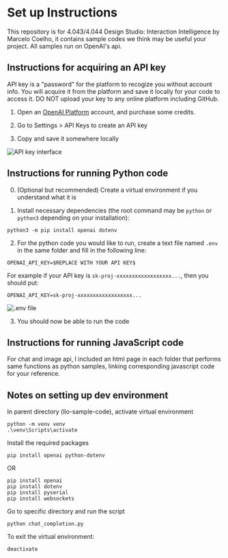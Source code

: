 # Set up Instructions

This repository is for 4.043/4.044 Design Studio: Interaction Intelligence by Marcelo Coelho, it contains sample codes we think may be useful your project. All samples run on OpenAI's api.

## Instructions for acquiring an API key

API key is a "password" for the platform to recogize you without account info. You will acquire it from the platform and save it locally for your code to access it. DO NOT upload your key to any online platform including GitHub.

1. Open an [OpenAI Platform](https://platform.openai.com/) account, and purchase some credits.

2. Go to Settings > API Keys to create an API key

3. Copy and save it somewhere locally

![API key interface](./api_key.jpg)

## Instructions for running Python code

0. (Optional but recommended) Create a virtual environment if you understand what it is

1. Install necessary dependencies (the root command may be `python` or `python3` depending on your installation):

```
python3 -m pip install openai dotenv
```

2. For the python code you would like to run, create a text file named `.env` in the same folder and fill in the following line:

```
OPENAI_API_KEY=$REPLACE WITH YOUR API KEY$
```

For example if your API key is `sk-proj-xxxxxxxxxxxxxxxxxx...`, then you should put:

```
OPENAI_API_KEY=sk-proj-xxxxxxxxxxxxxxxxxx...
```

![.env file](./env.jpg)

3. You should now be able to run the code

## Instructions for running JavaScript code

For chat and image api, I included an html page in each folder that performs same functions as python samples, linking corresponding javascript code for your reference.

## Notes on setting up dev environment

In parent directory (llo-sample-code), activate virtual environment

```
python -m venv venv
.\venv\Scripts\activate
```

Install the required packages

```
pip install openai python-dotenv
```

OR

```
pip install openai
pip install dotenv
pip install pyserial
pip install websockets
```

Go to specific directory and run the script

```
python chat_completion.py
```

To exit the virtual environment:

```
deactivate
```
